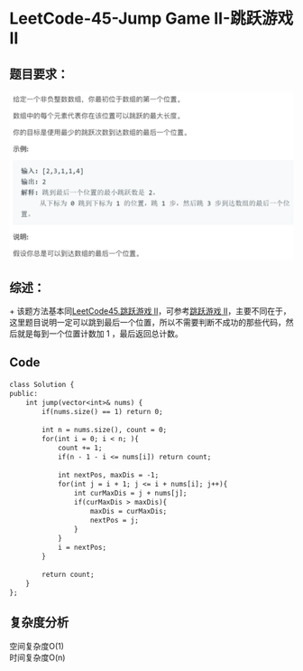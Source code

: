 # LeetCode-45-Jump Game II-跳跃游戏 II

## 题目要求：
![avatar](https://github.com/JakeChanFangZiyuan20/MyLeetCode/blob/master/img/45.png)

## 综述：  
\+ 该题方法基本同[LeetCode45.跳跃游戏 II](https://leetcode-cn.com/problems/jump-game-ii/)，可参考[跳跃游戏 II](https://github.com/JakeChanFangZiyuan20/MyLeetCode/blob/master/Explanation/45-Jump%20Game%20II.md)，主要不同在于，这里题目说明一定可以跳到最后一个位置，所以不需要判断不成功的那些代码，然后就是每到一个位置计数加 1 ，最后返回总计数。  

## Code
```
class Solution {
public:
    int jump(vector<int>& nums) {
        if(nums.size() == 1) return 0;
        
        int n = nums.size(), count = 0;
        for(int i = 0; i < n; ){
            count += 1;
            if(n - 1 - i <= nums[i]) return count;

            int nextPos, maxDis = -1;
            for(int j = i + 1; j <= i + nums[i]; j++){
                int curMaxDis = j + nums[j];
                if(curMaxDis > maxDis){
                    maxDis = curMaxDis;
                    nextPos = j;
                }
            }
            i = nextPos;
        }

        return count;
    }
};
```


## 复杂度分析
空间复杂度O(1)  
时间复杂度O(n)

